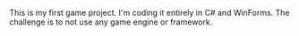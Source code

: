 This is my first game project. I'm coding it entirely in C# and WinForms. The challenge is to not use any game engine or framework.
